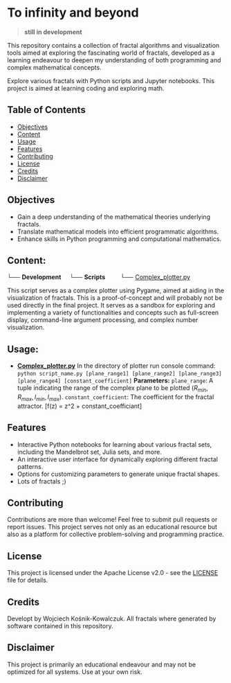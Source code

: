 # To infinity and beyond
> **still in development**

This repository contains a collection of fractal algorithms and visualization tools aimed at exploring the fascinating world of fractals, developed as a learning endeavour to deepen my understanding of both programming and complex mathematical concepts.

Explore various fractals with Python scripts and Jupyter notebooks. This project is aimed at learning coding and exploring math.

## Table of Contents
- [Objectives](#objectives)
- [Content](#content)
- [Usage](#Usage)
- [Features](#features)
- [Contributing](#contributing)
- [License](#license)
- [Credits](#credits)
- [Disclaimer](#disclaimer)

## Objectives

- Gain a deep understanding of the mathematical theories underlying fractals.
- Translate mathematical models into efficient programmatic algorithms.
- Enhance skills in Python programming and computational mathematics.

## Content:

└── **Development** 
&nbsp;&nbsp;&nbsp;&nbsp;└── **Scripts**
&nbsp;&nbsp;&nbsp;&nbsp;&nbsp;&nbsp;&nbsp;&nbsp;└── [Complex_plotter.py](Complex_plotter.py)
<!-- indent the block below somehow later -->
This script serves as a complex plotter using Pygame, aimed at aiding in the visualization of fractals. This is a proof-of-concept and will probably not be used directly in the final project. It serves as a sandbox for exploring and implementing a variety of functionalities and concepts such as full-screen display, command-line argument processing, and complex number visualization.

## Usage:

- **[Complex_plotter.py](Complex_plotter.py)**
In the directory of plotter run console command:
`python script_name.py [plane_range1] [plane_range2] [plane_range3] [plane_range4] [constant_coefficient]`
**Parameters:**
`plane_range`: A tuple indicating the range of the complex plane to be plotted ($R_{min}, R_{max}, I_{min}, I_{max}$).
`constant_coefficient`: The coefficient for the fractal attractor.
\[f(z) = z^2 + constant\_coefficiant\]

## Features
- Interactive Python notebooks for learning about various fractal sets, including the Mandelbrot set, Julia sets, and more.
- An interactive user interface for dynamically exploring different fractal patterns.
- Options for customizing parameters to generate unique fractal shapes.
- Lots of fractals ;)
  
## Contributing
Contributions are more than welcome! Feel free to submit pull requests or report issues. This project serves not only as an educational resource but also as a platform for collective problem-solving and programming practice.

## License
This project is licensed under the Apache License v2.0 - see the [LICENSE](LICENSE) file for details.

## Credits
Developt by Wojciech Kośnik-Kowalczuk. 
All fractals where generated by software contained in this repository.
<!--
This project was informed and inspired by a variety of sources, including academic lectures, online resources, and published literature. I extend my gratitude to the following:
- dr... & mgr... for foundational concepts and direct guidance provided during *Wstęp do programowania* cours at the [Faculty of Mathematics](https://wmat.pwr.edu.pl/) of [Wrocław University of Science and Technology](https://pwr.edu.pl/en/).
- [Title of Book or Article](link to the source) by [Author(s)].
- Any other individuals, communities, or organizations that contributed to your learning or supported the project in any way.-->

## Disclaimer
This project is primarily an educational endeavour and may not be optimized for all systems. Use at your own risk.

